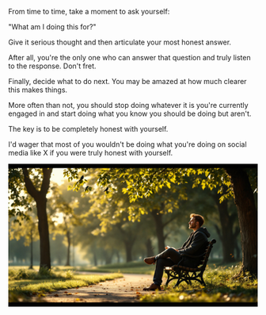 From time to time, take a moment to ask yourself:

"What am I doing this for?"

Give it serious thought and then articulate your most honest answer.

After all, you're the only one who can answer that question and truly listen to the response. Don't fret.

Finally, decide what to do next. You may be amazed at how much clearer this makes things.

More often than not, you should stop doing whatever it is you're currently engaged in and start doing what you know you should be doing but aren't.

The key is to be completely honest with yourself.

I'd wager that most of you wouldn't be doing what you're doing on social media like X if you were truly honest with yourself.

![img_102.png](../images/img_102.png)